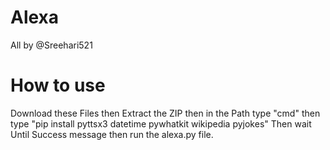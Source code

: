 # Alexa
All by @Sreehari521
<br>
# How to use
Download these Files then Extract the ZIP then in the Path type "cmd" then type "pip install pyttsx3 datetime pywhatkit wikipedia pyjokes" Then wait Until Success message then run the alexa.py file.
